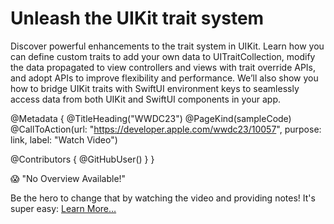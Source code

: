 # Unleash the UIKit trait system

Discover powerful enhancements to the trait system in UIKit. Learn how you can define custom traits to add your own data to UITraitCollection, modify the data propagated to view controllers and views with trait override APIs, and adopt APIs to improve flexibility and performance. We’ll also show you how to bridge UIKit traits with SwiftUI environment keys to seamlessly access data from both UIKit and SwiftUI components in your app.

@Metadata {
   @TitleHeading("WWDC23")
   @PageKind(sampleCode)
   @CallToAction(url: "https://developer.apple.com/wwdc23/10057", purpose: link, label: "Watch Video")

   @Contributors {
      @GitHubUser(<replace this with your GitHub handle>)
   }
}

😱 "No Overview Available!"

Be the hero to change that by watching the video and providing notes! It's super easy:
 [Learn More…](https://wwdcnotes.github.io/WWDCNotes/documentation/wwdcnotes/contributing)
